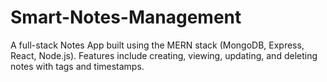# Smart-Notes-Management
A full-stack Notes App built using the MERN stack (MongoDB, Express, React, Node.js). Features include creating, viewing, updating, and deleting notes with tags and timestamps.
